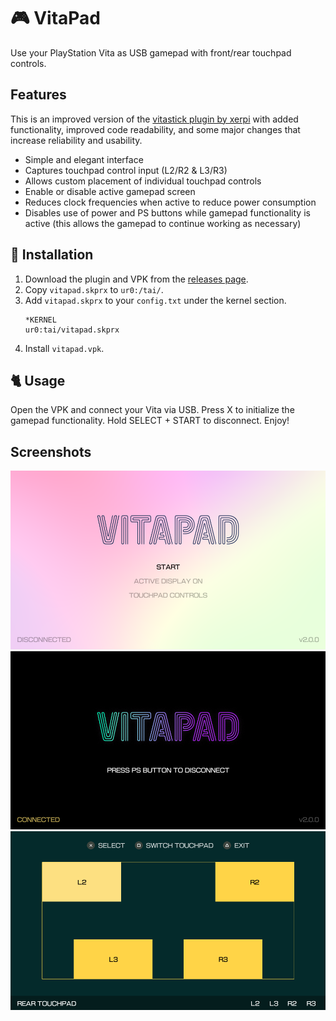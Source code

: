# 🎮 VitaPad
Use your PlayStation Vita as USB gamepad with front/rear touchpad controls.

## Features
This is an improved version of the [vitastick plugin by xerpi](https://github.com/xerpi/vitastick) with added functionality, improved code readability, and some major changes that increase reliability and usability.
- Simple and elegant interface
- Captures touchpad control input (L2/R2 & L3/R3)
- Allows custom placement of individual touchpad controls
- Enable or disable active gamepad screen
- Reduces clock frequencies when active to reduce power consumption
- Disables use of power and PS buttons while gamepad functionality is active (this allows the gamepad to continue working as necessary)

## 🚀 Installation
1. Download the plugin and VPK from the [releases page](https://github.com/carlelieser/vitapad/releases).
2. Copy `vitapad.skprx` to `ur0:/tai/`.
3. Add `vitapad.skprx` to your `config.txt` under the kernel section. 
    ```
    *KERNEL
    ur0:tai/vitapad.skprx
    ```
4. Install `vitapad.vpk`.

## 🐈 Usage
Open the VPK and connect your Vita via USB. Press X to initialize the gamepad functionality. Hold SELECT + START to disconnect. Enjoy!

## Screenshots
<div style="width: 100%;">
   <img title="Initial screen" src="screenshots/main.png" alt="Initial screen" width="960"/>
   <img title="Connected screen" src="screenshots/connected.png" width="960" alt="Connected screen"/>
   <img title="Connected screen" src="screenshots/touchpad-control-settings.png" width="960" alt="Touchpad control edit screen"/>
</div>
